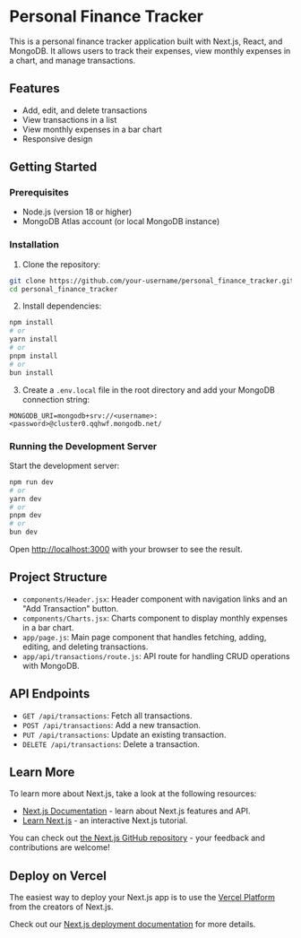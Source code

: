 # Personal Finance Tracker

This is a personal finance tracker application built with Next.js, React, and MongoDB. It allows users to track their expenses, view monthly expenses in a chart, and manage transactions.

## Features

- Add, edit, and delete transactions
- View transactions in a list
- View monthly expenses in a bar chart
- Responsive design

## Getting Started

### Prerequisites

- Node.js (version 18 or higher)
- MongoDB Atlas account (or local MongoDB instance)

### Installation

1. Clone the repository:

```bash
git clone https://github.com/your-username/personal_finance_tracker.git
cd personal_finance_tracker
```

2. Install dependencies:

```bash
npm install
# or
yarn install
# or
pnpm install
# or
bun install
```

3. Create a `.env.local` file in the root directory and add your MongoDB connection string:

```env
MONGODB_URI=mongodb+srv://<username>:<password>@cluster0.qqhwf.mongodb.net/
```

### Running the Development Server

Start the development server:

```bash
npm run dev
# or
yarn dev
# or
pnpm dev
# or
bun dev
```

Open [http://localhost:3000](http://localhost:3000) with your browser to see the result.

## Project Structure

- `components/Header.jsx`: Header component with navigation links and an "Add Transaction" button.
- `components/Charts.jsx`: Charts component to display monthly expenses in a bar chart.
- `app/page.js`: Main page component that handles fetching, adding, editing, and deleting transactions.
- `app/api/transactions/route.js`: API route for handling CRUD operations with MongoDB.

## API Endpoints

- `GET /api/transactions`: Fetch all transactions.
- `POST /api/transactions`: Add a new transaction.
- `PUT /api/transactions`: Update an existing transaction.
- `DELETE /api/transactions`: Delete a transaction.

## Learn More

To learn more about Next.js, take a look at the following resources:

- [Next.js Documentation](https://nextjs.org/docs) - learn about Next.js features and API.
- [Learn Next.js](https://nextjs.org/learn) - an interactive Next.js tutorial.

You can check out [the Next.js GitHub repository](https://github.com/vercel/next.js) - your feedback and contributions are welcome!

## Deploy on Vercel

The easiest way to deploy your Next.js app is to use the [Vercel Platform](https://vercel.com/new?utm_medium=default-template&filter=next.js&utm_source=create-next-app&utm_campaign=create-next-app-readme) from the creators of Next.js.

Check out our [Next.js deployment documentation](https://nextjs.org/docs/app/building-your-application/deploying) for more details.
